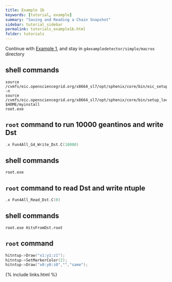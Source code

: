 ```yaml
---
title: Example 1b
keywords: [tutorial, example]
summary: "Saving and Reading a Chain Snapshot"
sidebar: tutorial_sidebar
permalink: tutorials_example1b.html
folder: tutorials
---
```


Continue with [Example 1](/tutorials_example1.html), and stay in `g4exampledetector/simple/macros` directory

## shell commands

```console
source /cvmfs/eic.opensciencegrid.org/x8664_sl7/opt/sphenix/core/bin/eic_setup.sh -n
source /cvmfs/eic.opensciencegrid.org/x8664_sl7/opt/sphenix/core/bin/setup_local.sh $HOME/myinstall
root.exe
```

## `root` command to run 10000 geantinos and write Dst

```cpp
.x Fun4All_G4_Write_Dst.C(10000)
```

## shell commands

```console
root.exe
```

## `root` command to read Dst and write ntuple

```cpp
.x Fun4All_Read_Dst.C(0)
```

## shell commands

```console
root.exe HitsFromDst.root
```
## `root` command 

```cpp
hitntup->Draw("x1:y1:z1");
hitntup->SetMarkerColor(2);
hitntup->Draw("x0:y0:z0","","same");
```


{% include links.html %}
